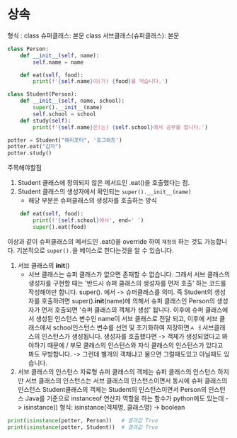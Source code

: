# 상속
형식 :
class 슈퍼클래스:
    본문
class 서브클래스(슈퍼클래스):
    본문
```python
class Person:
    def __init__(self, name):
        self.name = name

    def eat(self, food):
        print(f'{self.name}이(가) {food}를 먹습니다.')

class Student(Person):
    def __init__(self, name, school):
        super().__init__(name)
        self.school = school
    def study(self):
        print(f'{self.name}은(는) {self.school}에서 공부를 합니다.')

potter = Student("해리포터", '호그와트')
potter.eat("감자")
potter.study()
```
주목해야할점
1. Student 클래스에 정의되지 않은 메서드인 .eat()을 호출했다는 점.
2. Student 클래스의 생성자에서 확인되는 `super().__init__(name)`
    - 해당 부분은 슈퍼클래스의 생성자를 호출하는 방식
```python
    def eat(self, food):
        print(f'{self.school}에서', end=' ')
        super().eat(food)
```
이상과 같이 슈퍼클래스의 메서드인 .eat()을 override 하여 `재정의` 하는 것도 가능합니다.
기본적으로 `super().`을 베이스로 한다는것을 알 수 있습니다.

1. 서브 클래스의 __init__()
   - 서브 클래스는 슈퍼 클래스가 없으면 존재할 수 없습니다. 그래서 서브 클래스의 생성자를 구현할 때는 '반드시 슈퍼 클래스의 생성자를 먼저 호출' 하는 코드를 작성해야만 합니다.
   super(). 에서 -> 슈퍼클래스를 의미. 즉 Student의 생성자를 호출하려면 super().__init__(name)에 의해서 슈퍼 클래스인 Person의 생성자가 먼저 호출되면 '슈퍼 클래스의 객체가 생성' 됩니다. 이후에 슈퍼 클래스에서 생성된 인스턴스 변수인 name이 서브 클래스로 전달 되고, 이후에 서브 클래스에서 school인스턴스 변수를 선언 및 초기화하여 저장하면ㅅ ㅓ서브클래스의 인스턴스가 생성됩니다.
    생성자를 호출했다면 -> 객체가 생성되었다고 봐야하기 때문에 / 부모 클래스의 인스턴스와 자식 클래스의 인스턴스가 있다고 봐도 무방합니다. -> 그런데 별개의 객체냐고 물으면 그럴때도있고 아닐때도 있습니다.
2. 서브 클래스의 인스턴스 자료형
    슈퍼 클래스의 객체는 슈퍼 클래스의 인스턴스
    하지만 서브 클래스의 인스턴스는 서브 클래스의 인스턴스이면서 동시에 슈퍼 클래스의 인스턴스
    Student클래스의 객체는 Student의 인스턴스이면서 Person의 인스턴스
    Java를 기준으로 instanceof 연산자 역할을 하는 함수가 python에도 있는데 -> isinstance()
    형식:
    isinstance(객체명, 클래스명) -> boolean
```python
print(isinstance(potter, Person))   # 결과값 True
print(isinstance(potter, Student))  # 결과값 True
```


















